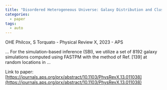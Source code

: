 ```yaml
---
title: "Disordered Heterogeneous Universe: Galaxy Distribution and Clustering across Length Scales"
categories:
  - paper
tags:
  - auto
---
```

OHE Philcox, S Torquato - Physical Review X, 2023 - APS

… For the simulation-based inference (SBI), we utilize a set of 8192 galaxy simulations computed using FASTPM with the method of Ref. [139] at random locations in …

Link to paper: [https://journals.aps.org/prx/abstract/10.1103/PhysRevX.13.011038](https://journals.aps.org/prx/abstract/10.1103/PhysRevX.13.011038)
